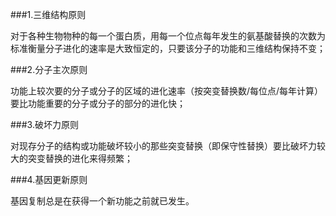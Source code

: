 ###1.三维结构原则

对于各种生物物种的每一个蛋白质，用每一个位点每年发生的氨基酸替换的次数为标准衡量分子进化的速率是大致恒定的，只要该分子的功能和三维结构保持不变；

###2.分子主次原则

功能上较次要的分子或分子的区域的进化速率（按突变替换数/每位点/每年计算）要比功能重要的分子或分子的部分的进化快；

###3.破坏力原则

对现存分子的结构或功能破坏较小的那些突变替换（即保守性替换）要比破坏力较大的突变替换的进化来得频繁；

###4.基因更新原则

基因复制总是在获得一个新功能之前就已发生。


